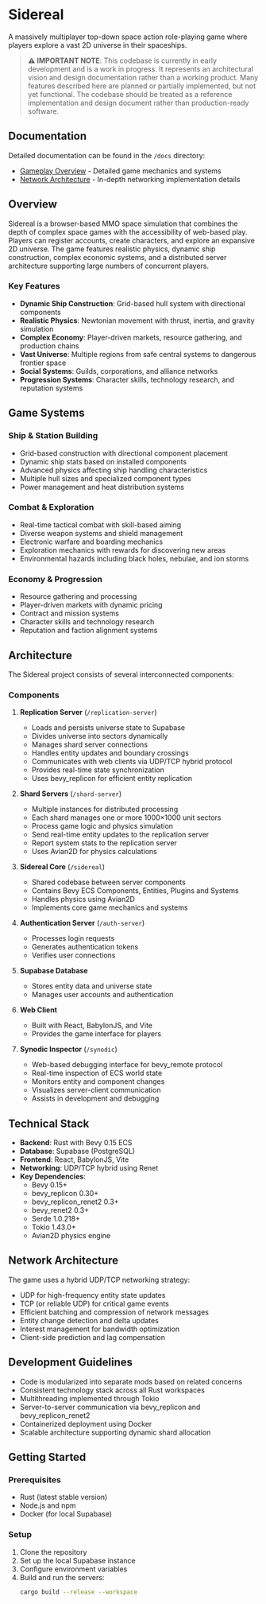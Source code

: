 # Sidereal

A massively multiplayer top-down space action role-playing game where players explore a vast 2D universe in their spaceships.

> **⚠️ IMPORTANT NOTE**: This codebase is currently in early development and is a work in progress. It represents an architectural vision and design documentation rather than a working product. Many features described here are planned or partially implemented, but not yet functional. The codebase should be treated as a reference implementation and design document rather than production-ready software.

## Documentation

Detailed documentation can be found in the `/docs` directory:
- [Gameplay Overview](docs/gameplay-overview.md) - Detailed game mechanics and systems
- [Network Architecture](docs/network-architecture.md) - In-depth networking implementation details

## Overview

Sidereal is a browser-based MMO space simulation that combines the depth of complex space games with the accessibility of web-based play. Players can register accounts, create characters, and explore an expansive 2D universe. The game features realistic physics, dynamic ship construction, complex economic systems, and a distributed server architecture supporting large numbers of concurrent players.

### Key Features

- **Dynamic Ship Construction**: Grid-based hull system with directional components
- **Realistic Physics**: Newtonian movement with thrust, inertia, and gravity simulation
- **Complex Economy**: Player-driven markets, resource gathering, and production chains
- **Vast Universe**: Multiple regions from safe central systems to dangerous frontier space
- **Social Systems**: Guilds, corporations, and alliance networks
- **Progression Systems**: Character skills, technology research, and reputation systems

## Game Systems

### Ship & Station Building
- Grid-based construction with directional component placement
- Dynamic ship stats based on installed components
- Advanced physics affecting ship handling characteristics
- Multiple hull sizes and specialized component types
- Power management and heat distribution systems

### Combat & Exploration
- Real-time tactical combat with skill-based aiming
- Diverse weapon systems and shield management
- Electronic warfare and boarding mechanics
- Exploration mechanics with rewards for discovering new areas
- Environmental hazards including black holes, nebulae, and ion storms

### Economy & Progression
- Resource gathering and processing
- Player-driven markets with dynamic pricing
- Contract and mission systems
- Character skills and technology research
- Reputation and faction alignment systems

## Architecture

The Sidereal project consists of several interconnected components:

### Components

1. **Replication Server** (`/replication-server`)

   - Loads and persists universe state to Supabase
   - Divides universe into sectors dynamically
   - Manages shard server connections
   - Handles entity updates and boundary crossings
   - Communicates with web clients via UDP/TCP hybrid protocol
   - Provides real-time state synchronization
   - Uses bevy_replicon for efficient entity replication

2. **Shard Servers** (`/shard-server`)

   - Multiple instances for distributed processing
   - Each shard manages one or more 1000×1000 unit sectors
   - Process game logic and physics simulation
   - Send real-time entity updates to the replication server
   - Report system stats to the replication server
   - Uses Avian2D for physics calculations

3. **Sidereal Core** (`/sidereal`)

   - Shared codebase between server components
   - Contains Bevy ECS Components, Entities, Plugins and Systems
   - Handles physics using Avian2D
   - Implements core game mechanics and systems

4. **Authentication Server** (`/auth-server`)

   - Processes login requests
   - Generates authentication tokens
   - Verifies user connections

5. **Supabase Database**

   - Stores entity data and universe state
   - Manages user accounts and authentication

6. **Web Client**
   - Built with React, BabylonJS, and Vite
   - Provides the game interface for players

7. **Synodic Inspector** (`/synodic`)
   - Web-based debugging interface for bevy_remote protocol
   - Real-time inspection of ECS world state
   - Monitors entity and component changes
   - Visualizes server-client communication
   - Assists in development and debugging

## Technical Stack

- **Backend**: Rust with Bevy 0.15 ECS
- **Database**: Supabase (PostgreSQL)
- **Frontend**: React, BabylonJS, Vite
- **Networking**: UDP/TCP hybrid using Renet
- **Key Dependencies**:
  - Bevy 0.15+
  - bevy_replicon 0.30+
  - bevy_replicon_renet2 0.3+
  - bevy_renet2 0.3+
  - Serde 1.0.218+
  - Tokio 1.43.0+
  - Avian2D physics engine

## Network Architecture

The game uses a hybrid UDP/TCP networking strategy:
- UDP for high-frequency entity state updates
- TCP (or reliable UDP) for critical game events
- Efficient batching and compression of network messages
- Entity change detection and delta updates
- Interest management for bandwidth optimization
- Client-side prediction and lag compensation

## Development Guidelines

- Code is modularized into separate mods based on related concerns
- Consistent technology stack across all Rust workspaces
- Multithreading implemented through Tokio
- Server-to-server communication via bevy_replicon and bevy_replicon_renet2
- Containerized deployment using Docker
- Scalable architecture supporting dynamic shard allocation

## Getting Started

### Prerequisites

- Rust (latest stable version)
- Node.js and npm
- Docker (for local Supabase)

### Setup

1. Clone the repository
2. Set up the local Supabase instance
3. Configure environment variables
4. Build and run the servers:
   ```bash
   cargo build --release --workspace
   ```
